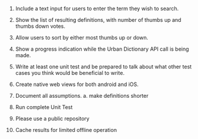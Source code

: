 1. Include a text input for users to enter the term they wish to search.
2. Show the list of resulting definitions, with number of thumbs up and thumbs down votes.
3. Allow users to sort by either most thumbs up or down.
4. Show a progress indication while the Urban Dictionary API call is being made.
5. Write at least one unit test and be prepared to talk about what other test cases you think would be beneficial to write.

6. Create native web views for both android and iOS. 
7. Document all assumptions. 
    a. make definitions shorter

8. Run complete Unit Test
9. Please use a public repository
10. Cache results for limited offline operation